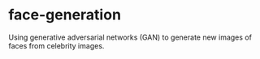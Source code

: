 # face-generation
Using generative adversarial networks (GAN) to generate new images of faces from celebrity images.
